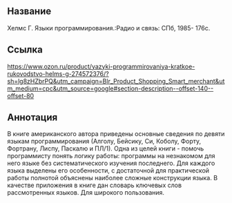 ## Название

Хелмс Г. Языки программирования.:Радио и связь: СПб, 1985- 176с.

## Ссылка
https://www.ozon.ru/product/yazyki-programmirovaniya-kratkoe-rukovodstvo-helms-g-274572376/?sh=lg8zHZbrPQ&utm_campaign=Blr_Product_Shopping_Smart_merchant&utm_medium=cpc&utm_source=google#section-description--offset-140--offset-80

## Аннотация
В книге американского автора приведены основные сведения по девяти языкам программирования (Алголу, Бейсику, Си, Коболу, Форту, Фортрану, Лиспу, Паскалю и ПЛ/1). Одна из целей книги - помочь программисту понять логику работы: программы на незнакомом для него языке без систематического изучения последнего. Для каждого языка выделены его особенности, с достаточной для практической работы полнотой объяснены наиболее сложные конструкции языка. В качестве приложения в книге дан словарь ключевых слов рассмотренных языков. Для широкого пользования.

